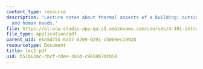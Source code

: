 ```yaml
---
content_type: resource
description: 'Lecture notes about thermal aspects of a building: outside environment
  and human needs.'
file: https://ol-ocw-studio-app-qa.s3.amazonaws.com/courses/4-401-introduction-to-building-technology-spring-2006/b51b63accbcfcdee3a1dc9659b7dc050_lec2.pdf
file_type: application/pdf
parent_uid: e6a5d755-6a17-8209-0291-c5009ec19928
resourcetype: Document
title: lec2.pdf
uid: b51b63ac-cbcf-cdee-3a1d-c9659b7dc050
---
```

